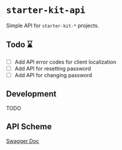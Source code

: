 # `starter-kit-api`

Simple API for `starter-kit-*` projects.

## Todo ⌛

- [ ] Add API error codes for client localization
- [ ] Add API for resetting password
- [ ] Add API for changing password

## Development

TODO

## API Scheme

[Swagger Doc](./src/generated/swagger.json)
